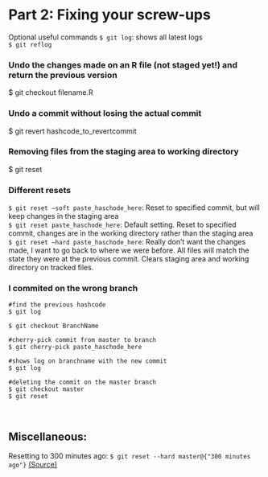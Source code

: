# Part 2: Fixing your screw-ups

Optional useful commands
`$ git log`: shows all latest logs  
`$ git reflog`



### Undo the changes made on an R file (not staged yet!) and return the previous version
$ git checkout filename.R

### Undo a commit without losing the actual commit
$ git revert hashcode_to_revertcommit


### Removing files from the staging area to working directory
$ git reset



### Different resets

`$ git reset –soft paste_haschode_here`: Reset to specified commit, but will keep changes in the staging area  
`$ git reset paste_haschode_here`: Default setting. Reset to specified commit, changes are in the working directory rather than the staging area  
`$ git reset –hard paste_haschode_here`: Really don’t want the changes made, I want to go back to where we were before. All files will match the state they were at the previous commit. Clears staging area and working directory on tracked files.  



### I commited on the wrong branch 

```
#find the previous hashcode
$ git log 

$ git checkout BranchName

#cherry-pick commit from master to branch
$ git cherry-pick paste_haschode_here

#shows log on branchname with the new commit
$ git log

#deleting the commit on the master branch
$ git checkout master
$ git reset 
```


<br>

## Miscellaneous:

Resetting to 300 minutes ago: 
`$ git reset --hard master@{"300 minutes ago"}` [(Source)](https://twitter.com/data_stephanie/status/968226587547258886)
